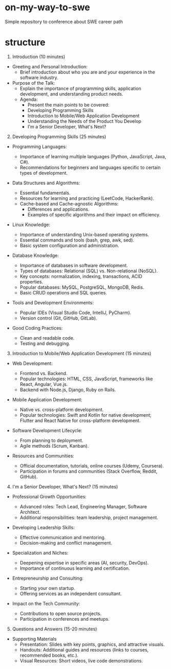# on-my-way-to-swe
Simple repository to conference about SWE career path


# structure

1. Introduction (10 minutes)

- Greeting and Personal Introduction:
    - Brief introduction about who you are and your experience in the software industry.
- Purpose of the Talk:
    - Explain the importance of programming skills, application development, and understanding product needs.
    - Agenda:
        - Present the main points to be covered:
        - Developing Programming Skills
        - Introduction to Mobile/Web Application Development
        - Understanding the Needs of the Product You Develop
        - I'm a Senior Developer, What's Next?

2. Developing Programming Skills (25 minutes)

- Programming Languages:

    - Importance of learning multiple languages (Python, JavaScript, Java, C#).
    - Recommendations for beginners and languages specific to certain types of development.

- Data Structures and Algorithms:

    - Essential fundamentals.
    - Resources for learning and practicing (LeetCode, HackerRank).
    - Cache-based and Cache-agnostic Algorithms:
        - Differences and applications.
        - Examples of specific algorithms and their impact on efficiency.

- Linux Knowledge:

    - Importance of understanding Unix-based operating systems.
    - Essential commands and tools (bash, grep, awk, sed).
    - Basic system configuration and administration.

- Database Knowledge:

    - Importance of databases in software development.
    - Types of databases: Relational (SQL) vs. Non-relational (NoSQL).
    - Key concepts: normalization, indexing, transactions, ACID properties.
    - Popular databases: MySQL, PostgreSQL, MongoDB, Redis.
    - Basic CRUD operations and SQL queries.

- Tools and Development Environments:

    - Popular IDEs (Visual Studio Code, IntelliJ, PyCharm).
    - Version control (Git, GitHub, GitLab).

- Good Coding Practices:

    - Clean and readable code.
    - Testing and debugging.

3. Introduction to Mobile/Web Application Development (15 minutes)

- Web Development:

    - Frontend vs. Backend.
    - Popular technologies: HTML, CSS, JavaScript, frameworks like React, Angular, Vue.js.
    - Backend with Node.js, Django, Ruby on Rails.

- Mobile Application Development:

    - Native vs. cross-platform development.
    - Popular technologies: Swift and Kotlin for native development; Flutter and React Native for cross-platform development.

- Software Development Lifecycle:

    - From planning to deployment.
    - Agile methods (Scrum, Kanban).

- Resources and Communities:

    - Official documentation, tutorials, online courses (Udemy, Coursera).
    - Participation in forums and communities (Stack Overflow, Reddit, GitHub).

4. I'm a Senior Developer, What's Next? (15 minutes)

- Professional Growth Opportunities:

    - Advanced roles: Tech Lead, Engineering Manager, Software Architect.
    - Additional responsibilities: team leadership, project management.

- Developing Leadership Skills:

    - Effective communication and mentoring.
    - Decision-making and conflict management.

- Specialization and Niches:

    - Deepening expertise in specific areas (AI, security, DevOps).
    - Importance of continuous learning and certification.

- Entrepreneurship and Consulting:

    - Starting your own startup.
    - Offering services as an independent consultant.

- Impact on the Tech Community:

    - Contributions to open source projects.
    - Participation in conferences and meetups.

5. Questions and Answers (15-20 minutes)

- Supporting Materials
    - Presentation: Slides with key points, graphics, and attractive visuals.
    - Handouts: Additional guides and resources (links to courses, recommended books, etc.).
    - Visual Resources: Short videos, live code demonstrations.